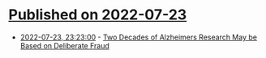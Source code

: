 # [Published on 2022-07-23](index.md)

* [2022-07-23, 23:23:00](https://soylentnews.org/article.pl?sid=22/07/23/0032238&from=rss) - [Two Decades of Alzheimers Research May be Based on Deliberate Fraud](https://soylentnews.org/article.pl?sid=22/07/23/0032238&from=rss)
